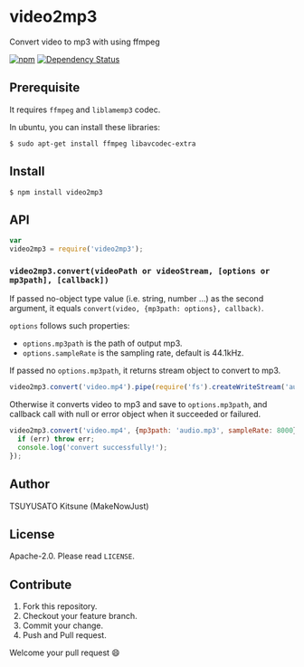 # video2mp3

Convert video to mp3 with using ffmpeg

[![npm](https://nodei.co/npm/video2mp3.png)](https://nodei.co/npm/video2mp3/)
[![Dependency Status](https://david-dm.org/MakeNowJust/video2mp3.svg)](https://david-dm.org/MakeNowJust/video2mp3)


## Prerequisite

It requires `ffmpeg` and `liblamemp3` codec.

In ubuntu, you can install these libraries:

```
$ sudo apt-get install ffmpeg libavcodec-extra
```


## Install

```
$ npm install video2mp3
```

 
## API

```js
var
video2mp3 = require('video2mp3');
```


### `video2mp3.convert(videoPath or videoStream, [options or mp3path], [callback])`

If passed no-object type value (i.e. string, number ...) as the second argument,
it equals `convert(video, {mp3path: options}, callback)`.

`options` follows such properties:

  - `options.mp3path` is the path of output mp3.
  - `options.sampleRate` is the sampling rate, default is 44.1kHz.

If passed no `options.mp3path`, it returns stream object to convert to mp3.

```js
video2mp3.convert('video.mp4').pipe(require('fs').createWriteStream('audio.mp3'));
```

Otherwise it converts video to mp3 and save to `options.mp3path`,
and callback call with null or error object when it succeeded or failured.

```js
video2mp3.convert('video.mp4', {mp3path: 'audio.mp3', sampleRate: 8000}, function (err) {
  if (err) throw err;
  console.log('convert successfully!');
});
```

## Author

TSUYUSATO Kitsune (MakeNowJust)

## License

Apache-2.0. Please read `LICENSE`.


## Contribute

  1. Fork this repository.
  2. Checkout your feature branch.
  3. Commit your change.
  4. Push and Pull request.

Welcome your pull request :smile:
